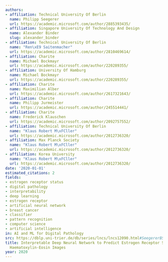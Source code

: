 ```yaml
---
authors:
- affiliation: Technical University Of Berlin
  name: Philipp Seegerer
  url: https://academic.microsoft.com/author/2885393435/
- affiliation: Singapore University Of Technology And Design
  name: Alexander Binder
  slug: alexander_binder
- affiliation: Technical University Of Berlin
  name: "Ren\xE9 Saitenmacher"
  url: https://academic.microsoft.com/author/2810469614/
- affiliation: Charite
  name: Michael Bockmayr
  url: https://academic.microsoft.com/author/220289355/
- affiliation: University Of Hamburg
  name: Michael Bockmayr
  url: https://academic.microsoft.com/author/220289355/
- affiliation: Charite
  name: Maximilian Alber
  url: https://academic.microsoft.com/author/2617321643/
- affiliation: Charite
  name: Philipp Jurmeister
  url: https://academic.microsoft.com/author/245514441/
- affiliation: Charite
  name: Frederick Klauschen
  url: https://academic.microsoft.com/author/2092757552/
- affiliation: Technical University Of Berlin
  name: "Klaus Robert M\xFCller"
  url: https://academic.microsoft.com/author/2012736320/
- affiliation: Max Planck Society
  name: "Klaus Robert M\xFCller"
  url: https://academic.microsoft.com/author/2012736320/
- affiliation: Korea University
  name: "Klaus Robert M\xFCller"
  url: https://academic.microsoft.com/author/2012736320/
date: '2020-01-01'
estimated_citations: 2
fields:
- estrogen receptor status
- digital pathology
- interpretability
- deep learning
- estrogen receptor
- artificial neural network
- breast cancer
- classifier
- pattern recognition
- computer science
- artificial intelligence
in: AI and ML for Digital Pathology
src: https://dblp.uni-trier.de/db/series/lncs/lncs12090.html#SeegererBSBAJKM20
title: Interpretable Deep Neural Network to Predict Estrogen Receptor Status from
  Haematoxylin-Eosin Images
year: 2020
---
```


